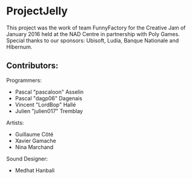 # ProjectJelly

This project was the work of team FunnyFactory for the Creative Jam of January 2016 held at the NAD Centre in partnership with Poly Games. Special thanks to our sponsors: Ubisoft, Ludia, Banque Nationale and Hibernum.

## Contributors:

Programmers:
- Pascal "pascaloon" Asselin
- Pascal "dagp06" Dagenais
- Vincent "LordBop" Hallé
- Julien "julien017" Tremblay

Artists:
- Guillaume Côté
- Xavier Gamache
- Nina Marchand

Sound Designer:
- Medhat Hanbali



